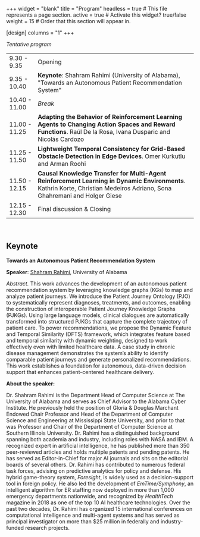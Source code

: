 +++
widget = "blank" 
title = "Program"
headless = true  # This file represents a page section.
active = true  # Activate this widget? true/false
weight = 15  # Order that this section will appear in.

[design]
columns = "1"
+++

*Tentative program*


|||
|----|---|
|9.30 - 9.35|Opening|
|9.35 - 10.40| **Keynote**: Shahram Rahimi (University of Alabama), "Towards an Autonomous Patient Recommendation System"
|10.40 - 11.00| *Break*
|11.00 - 11.25 | **Adapting the Behavior of Reinforcement Learning Agents to Changing Action Spaces and Reward Functions**. 	Raúl De la Rosa, Ivana Dusparic and Nicolás Cardozo
|11.25 - 11.50 | **Lightweight Temporal Consistency for Grid-Based Obstacle Detection in Edge Devices**. 	Omer Kurkutlu and Arman Roohi
|11.50 - 12.15| **Causal Knowledge Transfer for Multi-Agent Reinforcement Learning in Dynamic Environments**. Kathrin Korte, Christian Medeiros Adriano, Sona Ghahremani and Holger Giese
|12.15 - 12.30| Final discussion & Closing

<br/>

## Keynote


**Towards an Autonomous Patient Recommendation System**

**Speaker**: [Shahram Rahimi](https://sites.google.com/view/shahramrahimi), University of Alabama

*Abstract.* This work advances the development of an autonomous patient recommendation system by leveraging knowledge graphs (KGs) to map and analyze patient journeys. We introduce the Patient Journey Ontology (PJO) to systematically represent diagnoses, treatments, and outcomes, enabling the construction of interoperable Patient Journey Knowledge Graphs (PJKGs). Using large language models, clinical dialogues are automatically transformed into structured PJKGs that capture the complete trajectory of patient care. To power recommendations, we propose the Dynamic Feature and Temporal Similarity (DFTS) framework, which integrates feature based and temporal similarity with dynamic weighting, designed to work effectively even with limited healthcare data. A case study in chronic disease management demonstrates the system’s ability to identify comparable patient journeys and generate personalized recommendations. This work establishes a foundation for autonomous, data-driven decision support that enhances patient-centered healthcare delivery.

**About the speaker:**

Dr. Shahram Rahimi is the Department Head of Computer Science at The University of Alabama and serves as Chief Advisor to the Alabama Cyber Institute. He previously held the position of Gloria & Douglas Marchant Endowed Chair Professor and Head of the Department of Computer Science and Engineering at Mississippi State University, and prior to that was Professor and Chair of the Department of Computer Science at Southern Illinois University. Dr. Rahimi has a distinguished background spanning both academia and industry, including roles with NASA and IBM. A recognized expert in artificial intelligence, he has published more than 350 peer-reviewed articles and holds multiple patents and pending patents. He has served as Editor-in-Chief for major AI journals and sits on the editorial boards of several others. Dr. Rahimi has contributed to numerous federal task forces, advising on predictive analytics for policy and defense. His hybrid game-theory system, *Foresight*, is widely used as a decision-support tool in foreign policy. He also led the development of *EmTime/Symphony*, an intelligent algorithm for ER staffing now deployed in more than 1,000 emergency departments nationwide, and recognized by *HealthTech* magazine in 2018 as one of the top 10 AI healthcare technologies. Over the past two decades, Dr. Rahimi has organized 15 international conferences on computational intelligence and multi-agent systems and has served as principal investigator on more than $25 million in federally and industry-funded research projects.
